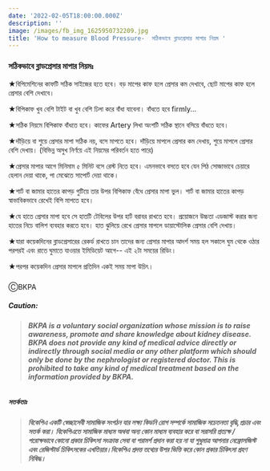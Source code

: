 ```yaml
---
date: '2022-02-05T18:00:00.000Z'
description: ''
image: /images/fb_img_1625950732209.jpg
title: 'How to measure Blood Pressure-  সঠিকভাবে ব্লাডপ্রেসার মাপার নিয়ম '
---
```


### সঠিকভাবে ব্লাডপ্রেসার মাপার নিয়মঃ

★বিপিমেশিনের কাফটি সঠিক সাইজের হতে হবে। বড় মাপের কাফ হলে প্রেসার কম দেখাবে, ছোট মাপের কাফ হলে প্রেসার বেশি দেখাবে।

★বিপিকাফ খুব বেশি টাইট বা খুব বেশি ঢিলা করে বাঁধা যাবেনা। বাঁধতে হবে firmly...

★সঠিক নিয়মে বিপিকাফ বাঁধতে হবে। কাফের Artery লিখা অংশটি সঠিক স্থানে বসিয়ে বাঁধতে হবে।

★দাঁড়িয়ে বা শুয়ে প্রেসার মাপা সঠিক নয়, বসে মাপতে হবে। দাঁড়িয়ে মাপলে প্রেসার কম দেখায়, শুয়ে মাপলে প্রেসার বেশি দেখায়। (বিভিন্ন অসুখ নির্ণয়ে এই নিয়মের পরিবর্তন হতে পারে)

★প্রেসার মাপার আগে মিনিমাম ৫ মিনিট বসে রেস্ট নিতে হবে। এমনভাবে বসতে হবে যেন পিঠ সোজাভাবে চেয়ারে হেলান দেয়া থাকে, পা মেঝেতে সাপোর্ট দেয়া থাকে।

★শার্ট বা জামার হাতের কাপড় গুটিয়ে তার উপর বিপিকাফ বেঁধে প্রেসার মাপা ভুল। শার্ট বা জামার হাতের কাপড় স্বাভাবিকভাবে রেখেই বিপি মাপতে হবে।

★যে হাতে প্রেসার মাপা হবে সে হাতটি টেবিলের উপর হার্ট বরাবর রাখতে হবে। প্রয়োজনে উচ্চতা এডজাস্ট করার জন্য হাতের নিচে বালিশ ব্যবহার করতে হবে। হাত ঝুলিয়ে রেখে প্রেসার মাপলে ডায়াস্টোলিক প্রেসার বেশি দেখায়।

★যারা কয়েকদিনের ব্লাডপ্রেসারের রেকর্ড রাখতে চান তাদের জন্য প্রেসার মাপার আদর্শ সময় হল সকালে ঘুম থেকে ওঠার পরপরই এবং রাতে ঘুমাতে যাওয়ার ইমিডিয়েট আগে-- এই ২টা সময়ের রিডিং।

★পরপর কয়েকদিন প্রেসার মাপলে প্রতিদিন একই সময় মাপা উচিৎ।

##### 

ⒸBKPA

##### **Caution:**

> ###### **BKPA is a voluntary social organization whose mission is to raise awareness, promote and share knowledge about kidney disease. BKPA does not provide any kind of medical advice directly or indirectly through social media or any other platform which should only be done by the nephrologist or registered doctor. This is prohibited to take any kind of medical treatment based on the information provided by BKPA.**

##### **সতর্কতাঃ**

> ###### **বিকেপিএ একটি স্বেচ্ছাসেবী সামাজিক সংগঠন যার লক্ষ্য কিডনি রোগ সম্পর্কে সামাজিক সচেতনতা বৃদ্ধি,প্রচার এবং সতর্ক করা। বিকেপিএতে সামাজিক মাধ্যম অথবা অন্য কোন মাধ্যম ব্যবহার করে বা সরাসরি প্রত্যক্ষ / পরোক্ষভাবে কোনো প্রকার চিকিৎসা সংক্রান্ত সেবা বা পরামর্শ প্রদান করা হয় না যা শুধুমাত্র আপনার নেফ্রোলজিস্ট এবং রেজিস্টার্ড চিকিৎসকের এখতিয়ার।বিকেপিএ প্রদত্ত তথ্যের উপর ভিত্তি করে কোন প্রকার চিকিৎসা গ্রহণ নিষিদ্ধ।**

